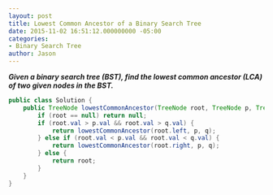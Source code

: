 ```yaml
---
layout: post
title: Lowest Common Ancestor of a Binary Search Tree
date: 2015-11-02 16:51:12.000000000 -05:00
categories:
- Binary Search Tree
author: Jason
---
```

<p><strong><em>Given a binary search tree (BST), find the lowest common ancestor (LCA) of two given nodes in the BST.</em></strong></p>


``` java
public class Solution {
    public TreeNode lowestCommonAncestor(TreeNode root, TreeNode p, TreeNode q) {
        if (root == null) return null;
        if (root.val > p.val && root.val > q.val) {
            return lowestCommonAncestor(root.left, p, q);
        } else if (root.val < p.val && root.val < q.val) {
            return lowestCommonAncestor(root.right, p, q);
        } else {
            return root;
        }
    }
}
```
